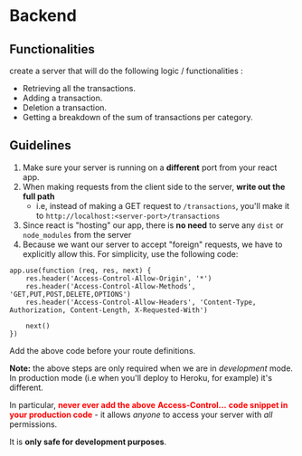 # Backend

## Functionalities
create a server that will do the following logic / functionalities :

- Retrieving all the transactions.
- Adding a transaction.
- Deletion a transaction.
- Getting a breakdown of the sum of transactions per category.


## Guidelines
1.  Make sure your server is running on a **different** port from your react app.
2.  When making requests from the client side to the server, **write out the full path**
    -  i.e, instead of making a GET request to `/transactions`, you'll make it to `http://localhost:<server-port>/transactions`
3.  Since react is "hosting" our app, there is **no need** to serve any `dist` or `node_modules` from the server
4.  Because we want our server to accept "foreign" requests, we have to explicitly allow this. For simplicity, use the following code:

  

```
app.use(function (req, res, next) {
    res.header('Access-Control-Allow-Origin', '*')
    res.header('Access-Control-Allow-Methods', 'GET,PUT,POST,DELETE,OPTIONS')
    res.header('Access-Control-Allow-Headers', 'Content-Type, Authorization, Content-Length, X-Requested-With')

    next()
})
```
  

Add the above code before your route definitions.

  

**Note:** the above steps are only required when we are in _development_ mode. In production mode (i.e when you'll deploy to Heroku, for example) it's different.

  

In particular, <span style="color: red">**never ever add the above** **Access-Control...** **code snippet in your production code**</span> - it allows _anyone_ to access your server with _all_ permissions.

  

It is **only safe for development purposes**.
